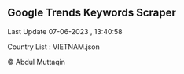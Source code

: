 

## Google Trends Keywords Scraper 
 
Last Update 07-06-2023 , 13:40:58

Country List :
VIETNAM.json



© Abdul Muttaqin 

